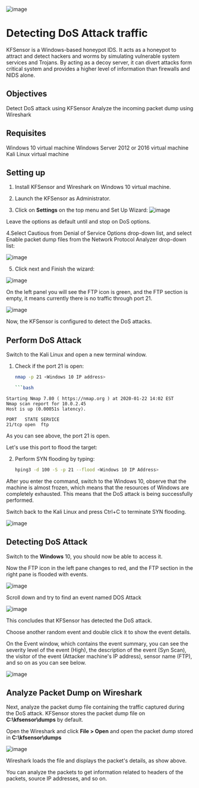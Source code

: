 ![image](https://github.com/user-attachments/assets/56b46cb2-02a5-44f7-a7f3-459dfa1089aa)


# Detecting DoS Attack traffic
KFSensor is a Windows-based honeypot IDS. It acts as a honeypot to attract and detect hackers and worms by simulating vulnerable system services and Trojans. 
By acting as a decoy server, it can divert attacks form critical system and provides a higher level of information than firewalls and NIDS alone.

## Objectives
Detect DoS attack using KFSensor
Analyze the incoming packet dump using Wireshark

## Requisites
Windows 10 virtual machine
Windows Server 2012 or 2016 virtual machine
Kali Linux virtual machine

## Setting up
1. Install KFSensor and Wireshark on Windows 10 virtual machine.

2. Launch the KFSensor as Administrator.

3. Click on **Settings** on the top menu and Set Up Wizard:
  ![image](https://github.com/user-attachments/assets/a4125ae8-0ccc-4941-b34a-3cd8f380f3d4)

Leave the options as default until and stop on DoS options.

4.Select Cautious from Denial of Service Options drop-down list, and select Enable packet dump files from the Network Protocol Analyzer drop-down list:

![image](https://github.com/user-attachments/assets/20eef005-bf19-4f25-91da-d6b747842abe)



5. Click next and Finish the wizard:

   
![image](https://github.com/user-attachments/assets/6f46e28b-981f-4851-b2e1-4774f8f8b149)

On the left panel you will see the FTP icon is green, and the FTP section is empty, it means currently there is no traffic through port 21.


![image](https://github.com/user-attachments/assets/59290359-e1b3-4891-8748-94e6ff07d150)

Now, the KFSensor is configured to detect the DoS attacks.

## Perform DoS Attack
Switch to the Kali Linux and open a new terminal window.
  1. Check if the port 21 is open:
     ```bash
     nmap -p 21 <Windows 10 IP address>

     ```bash
    Starting Nmap 7.80 ( https://nmap.org ) at 2020-01-22 14:02 EST
    Nmap scan report for 10.0.2.45
    Host is up (0.00051s latency).
    
    PORT   STATE SERVICE
    21/tcp open  ftp

As you can see above, the port 21 is open.

Let's use this port to flood the target:


2. Perform SYN flooding by typing:
   ```bash
   hping3 -d 100 -S -p 21 --flood <Windows 10 IP Address>

After you enter the command, switch to the Windows 10, observe that the machine is almost frozen, which means that the resources of Windows are completely exhausted. This means that the DoS attack is being successfully performed.

Switch back to the Kali Linux and press Ctrl+C to terminate SYN flooding.

![image](https://github.com/user-attachments/assets/62aa0783-8096-47ee-b7de-989b4d928ccb)


   
## Detecting DoS Attack

Switch to the **Windows** 10, you should now be able to access it.

Now the FTP icon in the left pane changes to red, and the FTP section in the right pane is flooded with events.

![image](https://github.com/user-attachments/assets/51910167-dc87-4f13-bd26-80c272f7456b)

Scroll down and try to find an event named DOS Attack

![image](https://github.com/user-attachments/assets/74d21933-623a-42e5-aeb3-23b65a99c9f9)


This concludes that KFSensor has detected the DoS attack.

Choose another random event and double click it to show the event details.

On the Event window, which contains the event summary, you can see the severity level of the event (High), the description of the event (Syn Scan), 
the visitor of the event (Attacker machine's IP address), sensor name (FTP), and so on as you can see below.


![image](https://github.com/user-attachments/assets/5717fa5f-59ad-44fb-aa9d-2545da93dc4d)

## Analyze Packet Dump on Wireshark

Next, analyze the packet dump file containing the traffic captured during the DoS attack. KFSensor stores the packet dump file on **C:\kfsensor\dumps** by default.

Open the Wireshark and click **File > Open** and open the packet dump stored in **C:\kfsensor\dumps**

![image](https://github.com/user-attachments/assets/ebd9fc1a-8980-478f-bb04-b5e5df8cb33b)

Wireshark loads the file and displays the packet's details, as show above.

You can analyze the packets to get information related to headers of the packets, source IP addresses, and so on.
